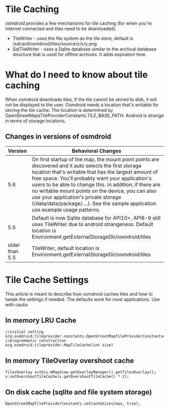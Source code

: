 # Tile Caching

osmdroid provides a few mechanisms for tile caching (for when you're internet connected and tiles need to be downloaded). 

 - TileWriter - uses the file system as the tile store, default is /sdcard/osmdroid/tiles/source/z/x/y.png
 - SqlTileWriter - uses a Sqlite database similar to the archival database structure that is used for offline archives. It adds expiration time.

# What do I need to know about tile caching

When osmdroid downloads tiles, if the tile cannot be stored to disk, it will not be displayed to the user. Osmdroid needs a location that's writable for storing the tile cache. The location is determined by OpenStreetMapsTileProviderConstants.TILE_BASE_PATH. Android is strange in terms of storage locations.

## Changes in versions of osmdroid

| Version | Behavioral Changes
| ---     | ---
| 5.6     | On first startup of the map, the mount point points are discovered and it auto selects the first storage location that's writable that has the largest amount of free space. You'll probably want your application's users to be able to change this. In addition, if there are no writable mount points on the device, you can also use your application's private storage (/data/data/package/....). See the sample application use example usage patterns.
| 5.5     | Default is now Sqlite database for API10+, API8-9 still uses TileWriter due to android strangeness. Default location is Environment.getExternalStorageDir/osmdroid/tiles
| older than 5.5 | TileWriter, default location is Environment.getExternalStorageDir/osmdroid/tiles


# Tile Cache Settings

This article is meant to describe how osmdroid caches tiles and how to tweak the settings if needed. The defaults work for most applications. Use with cautio

## In memory LRU Cache

````
//initial setting
org.osmdroid.tileprovider.constants.OpenStreetMapTileProviderConstants#CACHE_MAPTILECOUNT_DEFAULT
//programmatic construction
org.osmdroid.tileprovider.MapTileCache(int size)
````

## In memory TileOverlay overshoot cache

````
TilesOverlay x=this.mMapView.getOverlayManager().getTilesOverlay();
x.setOvershootTileCache(x.getOvershootTileCache() * 2);
````


## On disk cache (sqlite and file system storage)
````
OpenStreetMapTileProviderConstants.setCacheSizes(max, trim);
````
